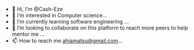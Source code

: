 - 👋 Hi, I’m @Cash-Eze
- 👀 I’m interested in Computer science...
- 🌱 I’m currently learning software engineering  ...
- 💞️ I’m looking to collaborate on this platform to reach more peers to help mentor me ...
- 📫 How to reach me ahiamatsu@gmail.com...

<!---
Cash-Eze/Cash-Eze is a ✨ special ✨ repository because its `README.md` (this file) appears on your GitHub profile.
You can click the Preview link to take a look at your changes.
--->
